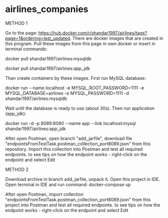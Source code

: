 # airlines_companies

METHOD 1

Go to the page: https://hub.docker.com/r/shandar1997/airlines/tags?page=1&ordering=last_updated. There are docker images that are created in this program.
Pull these images from this page in own docker or insert in terminal commands:

  docker pull shandar1997/airlines:mysqldb
  
  docker pull shandar1997/airlines:app_jdk

Than create containers by these images. First run MySQL database:

  docker run --name localhost -e MYSQL_ROOT_PASSWORD=1111 -e MYSQL_DATABASE=airlines -e MYSQL_PASSWORD=1111 -d shandar1997/airlines:mysqldb
  
Wait until the database is ready to use (about 30s). Then run application (app_jdk):

  docker run -d -p 8089:8080 --name app --link localhost:mysql  shandar1997/airlines:app_jdk

After open Postman, open branch "add_jarfile", download file "endpointsFromTestTask.postman_collection_port8089.json" from this repository. Import this collection into Postman and test all required endpoints.
to see tips on how the endpoint works - right-click on the endpoint and select Edit


METHOD 2

Download archive in branch add_jarfile, unpack it. Open this project in IDE. Open terminal in IDE and run command: docker-compose up

After open Postman, import collection "endpointsFromTestTask.postman_collection_port8089.json" from this project into Postman and test all required endpoints.
to see tips on how the endpoint works - right-click on the endpoint and select Edit

